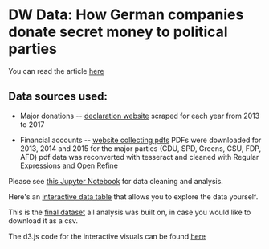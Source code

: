 # DW Data: How German companies donate secret money to political parties 

You can read the article [here](http://www.dw.com/en/dw-exclusive-how-german-companies-donate-secret-money-to-political-parties/a-40610200)


## Data sources used:

* Major donations -- [declaration website](https://www.bundestag.de/parlament/praesidium/parteienfinanzierung/fundstellen50000) scraped for each year from 2013 to 2017

* Financial accounts -- [website collecting pdfs](https://www.bundestag.de/parlament/praesidium/parteienfinanzierung/rechenschaftsberichte/) PDFs were downloaded for 2013, 2014 and 2015 for the major parties (CDU, SPD, Greens, CSU, FDP, AFD) pdf data was reconverted with tesseract and cleaned with Regular Expressions and Open Refine 

Please see [this Jupyter Notebook](https://github.com/gcgruen/DW_Data-DonationsToGermanParties/blob/master/Parteispenden.ipynb) for data cleaning and analysis.

Here's an [interactive data table](https://gcgruen.github.io/datatable-party-donations/) that allows you to explore the data yourself.

This is the [final dataset](data/ALL-DONATION-DATA-COMPILED.csv) all analysis was built on, in case you would like to download it as a csv.

The d3.js code for the interactive visuals can be found [here](https://github.com/gcgruen/DW_Data-DonationsToGermanParties/tree/master/interactive_visuals_EN_Desktop)